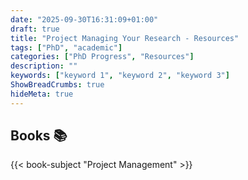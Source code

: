 ```yaml
---
date: "2025-09-30T16:31:09+01:00"
draft: true
title: "Project Managing Your Research - Resources"
tags: ["PhD", "academic"]
categories: ["PhD Progress", "Resources"]
description: ""
keywords: ["keyword 1", "keyword 2", "keyword 3"]
ShowBreadCrumbs: true
hideMeta: true
---
```


## Books 📚

{{< book-subject "Project Management" >}}

